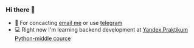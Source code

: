 ### Hi there 👋

- 💬 For concacting [email me](mailto:dimk00z@gmail.com) or use [telegram](https://t.me/dimk_smith)
- 💻 Right now I'm learning backend development at [Yandex.Praktikum Python-middle cource](https://practicum.yandex.ru/profile/middle-python/)


<!--
**dimk00z/dimk00z** is a ✨ _special_ ✨ repository because its `README.md` (this file) appears on your GitHub profile.

Here are some ideas to get you started:

- 🔭 I’m currently working on ...
- 🌱 I’m currently learning ...
- 👯 I’m looking to collaborate on ...
- 🤔 I’m looking for help with ...
- 💬 Ask me about ...
- 📫 How to reach me: ...
- 😄 Pronouns: ...
- ⚡ Fun fact: ...
-->
